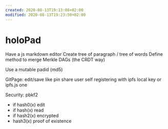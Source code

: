 ```yaml
---
created: 2020-08-13T19:13:08+02:00
modified: 2020-08-13T19:23:50+02:00
---
```


# holoPad

Have a js markdown editor
Create tree of paragraph / tree of words
Define method to merge Merkle DAGs (the CRDT way)

Use a   mutable padid (md5)

GitPage: edit/save like pin share
user self registering with ipfs local key or ipfs.js one

Security: pbkf2
* if hash0(x) edit
* if hash(x) read
* if hash2(x) encrypted
* hash3(x) proof of existence